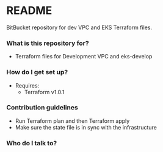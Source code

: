 # README #

BitBucket repository for dev VPC and EKS Terraform files.

### What is this repository for? ###

* Terraform files for Development VPC and eks-develop

### How do I get set up? ###

* Requires:
    * Terraform v1.0.1

### Contribution guidelines ###

* Run Terraform plan and then Terraform apply
* Make sure the state file is in sync with the infrastructure

### Who do I talk to? ###
